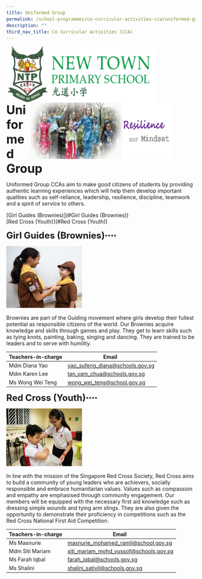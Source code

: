 ```yaml
---
title: Uniformed Group
permalink: /school-programmes/co-curricular-activities-cca/uniformed-group
description: ""
third_nav_title: Co Curricular Activities (CCA)
---
```

<img src="/images/logosub.png" style="width:400px;height:150px;margin-left:0px;" align = "left">

<img src="/images/Header%20GIF.gif" style="width:380px;height:150px;margin-right:60px;" align = "right">
<br><br><br><br><br><br>

**<font size=6>Uniformed Group</font>**

Uniformed Group CCAs aim to make good citizens of students by providing authentic learning experiences which will help them develop important qualities such as self-reliance, leadership, resilience, discipline, teamwork and a spirit of service to others.

[Girl Guides (Brownies)](#Girl Guides (Brownies)) <br>
[Red Cross (Youth)](#Red Cross (Youth))


**<font size=5>Girl Guides (Brownies)</font>****<a name="Girl Guides (Brownies)"></a>**

<img src="/images/School%20Programmes/UG%201.png"  
     style="width:40%">

Brownies are part of the Guiding movement where girls develop their fullest potential as responsible citizens of the world. Our Brownies acquire knowledge and skills through games and play. They get to learn skills such as tying knots, painting, baking, singing and dancing. They are trained to be leaders and to serve with humility.  
  

| Teachers-in-charge | Email  |
| --- | --- |
| Mdm Diana Yao | [yao\_sufeng\_diana@schools.gov.sg](mailto:yao_sufeng_diana@schools.gov.sg) |
| Mdm Karen Lee | [tan\_yam\_chua@schools.gov.sg](mailto:tan_yam_chua@schools.gov.sg) |
| Ms Wong Wei Teng | [wong\_wei\_teng@school.gov.sg](mailto:wong_wei_teng@school.gov.sg) |

**<font size=5>Red Cross (Youth)</font>****<a name="Red Cross (Youth)"></a>**

<img src="/images/School%20Programmes/UG%202.png"  
     style="width:40%">

In line with the mission of the Singapore Red Cross Society, Red Cross aims to build a community of young leaders who are achievers, socially responsible and embrace humanitarian values. Values such as compassion and empathy are emphasised through community engagement. Our members will be equipped with the necessary first aid knowledge such as dressing simple wounds and tying arm slings. They are also given the opportunity to demonstrate their proficiency in competitions such as the Red Cross National First Aid Competition. 

| Teachers-in-charge | Email  |
| --- | --- |
| Ms Masnurie | [masnurie\_mohamed\_ramli@school.gov.sg](mailto:masnurie_mohamed_ramli@school.gov.sg) |
| Mdm Siti Mariam | [siti\_mariam\_mohd\_yussof@schools.gov.sg](mailto:siti_mariam_mohd_yussof@schools.gov.sg) |
| Ms Farah Iqbal | [farah\_iqbal@schools.gov.sg](mailto:farah_iqbal@schools.gov.sg) |
| Ms Shalini | [shalini\_sativil@schools.gov.sg](mailto:shalini_sativil@schools.gov.sg) |